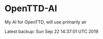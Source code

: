 # OpenTTD-AI
My AI for OpenTTD, will use primarily air

Latest backup: Sun Sep 22 14:37:01 UTC 2019
